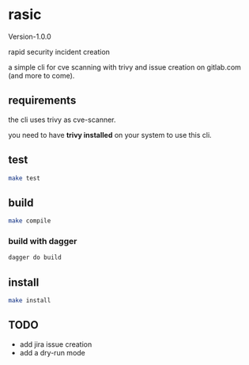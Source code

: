 # rasic

Version-1.0.0

rapid security incident creation

a simple cli for cve scanning with trivy and
issue creation on gitlab.com (and more to come).

## requirements

the cli uses trivy as cve-scanner.

you need to have **trivy installed** on your system to use this cli.

## test

```sh
make test
```

## build

```sh
make compile
```

### build with dagger

``` bash
dagger do build
```

## install

```sh
make install
```

## TODO

- add jira issue creation
- add a dry-run mode

